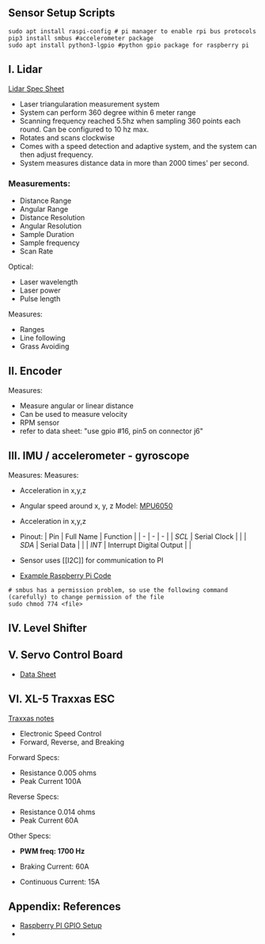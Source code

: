 ## Sensor Setup Scripts
```shell
sudo apt install raspi-config # pi manager to enable rpi bus protocols
pip3 install smbus #accelerometer package
sudo apt install python3-lgpio #python gpio package for raspberry pi
```

## I. Lidar

[Lidar Spec Sheet](https://www.digikey.dk/htmldatasheets/production/3265529/0/0/1/a1m8.html)
- Laser triangularation measurement system
- System can perform 360 degree within 6 meter range
- Scanning frequency reached 5.5hz when sampling 360 points each round. Can be configured to 10 hz max.
- Rotates and scans clockwise
- Comes with a speed detection and adaptive system, and the system can then adjust frequency.
- System measures distance data in more than 2000 times' per second.

### Measurements:
- Distance Range
- Angular Range
- Distance Resolution
- Angular Resolution
- Sample Duration
- Sample frequency
- Scan Rate

Optical:
- Laser wavelength
- Laser power
- Pulse length

Measures:
- Ranges
- Line following
- Grass Avoiding

## II. Encoder 
Measures:
- Measure angular or linear distance
- Can be used to measure velocity
- RPM sensor
- refer to data sheet: "use gpio #16, pin5 on connector j6"

## III. IMU / accelerometer - gyroscope
Measures:
Measures:
- Acceleration in x,y,z
- Angular speed around x, y, z
Model: [MPU6050](https://invensense.tdk.com/wp-content/uploads/2015/02/MPU-6000-Datasheet1.pdf)
- Acceleration in x,y,z
- Pinout:
| Pin | Full Name | Function |
| - | - | - |
| *SCL* | Serial Clock | |
| *SDA* | Serial Data | |
| *INT* | Interrupt Digital Output | |

- Sensor uses [[I2C]] for communication to PI
- [Example Raspberry Pi Code](https://www.electronicwings.com/raspberry-pi/mpu6050-accelerometergyroscope-interfacing-with-raspberry-pi)

```shell
# smbus has a permission problem, so use the following command (carefully) to change permission of the file
sudo chmod 774 <file>
```

## IV. Level Shifter

## V. Servo Control Board
- [Data Sheet](https://cdn-shop.adafruit.com/datasheets/PCA9685.pdf)


## VI. XL-5 Traxxas ESC
[Traxxas notes](Documents/Electronic_Speed_Control.pdf)
- Electronic Speed Control
- Forward, Reverse, and Breaking

Forward Specs:
- Resistance 0.005 ohms
- Peak Current 100A

Reverse Specs:
- Resistance 0.014 ohms
- Peak Current 60A

Other Specs: 
- **PWM freq: 1700 Hz**
* Braking Current: 60A
- Continuous Current: 15A


## Appendix: References
- [Raspberry PI GPIO Setup](https://ubuntu.com/tutorials/gpio-on-raspberry-pi#1-overview)
- 